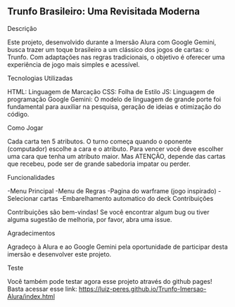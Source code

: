 ## Trunfo Brasileiro: Uma Revisitada Moderna

Descrição

Este projeto, desenvolvido durante a Imersão Alura com Google Gemini, busca trazer um toque brasileiro a um clássico dos jogos de cartas: o Trunfo. Com adaptações nas regras tradicionais, o objetivo é oferecer uma experiência de jogo mais simples e acessível.

Tecnologias Utilizadas

HTML: Linguagem de Marcação
CSS: Folha de Estilo
JS: Linguagem de programação
Google Gemini: O modelo de linguagem de grande porte foi fundamental para auxiliar na pesquisa, geração de ideias e otimização do código.

Como Jogar

Cada carta ten 5 atributos. O turno começa quando o oponente (computador) escolhe a cara e o atributo. Para vencer você deve escolher uma cara que tenha um atributo maior. Mas ATENÇÃO, depende das cartas que recebeu, pode ser de grande sabedoria impatar ou perder.

Funcionalidades

-Menu Principal
-Menu de Regras
-Pagina do warframe (jogo inspirado)
-Selecionar cartas
-Embarelhamento automatico do deck
Contribuições

Contribuições são bem-vindas! Se você encontrar algum bug ou tiver alguma sugestão de melhoria, por favor, abra uma issue.

Agradecimentos

Agradeço à Alura e ao Google Gemini pela oportunidade de participar desta imersão e desenvolver este projeto.

Teste

Você também pode testar agora esse projeto através do github pages!
Basta acessar esse link: https://luiz-peres.github.io/Trunfo-Imersao-Alura/index.html
